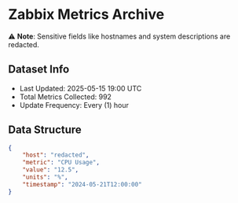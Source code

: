 # Zabbix Metrics Archive

⚠️ **Note**: Sensitive fields like hostnames and system descriptions are redacted.

## Dataset Info
- Last Updated: 2025-05-15 19:00 UTC
- Total Metrics Collected: 992
- Update Frequency: Every (1) hour

## Data Structure
```json
{
    "host": "redacted",
    "metric": "CPU Usage",
    "value": "12.5",
    "units": "%",
    "timestamp": "2024-05-21T12:00:00"
}
```
